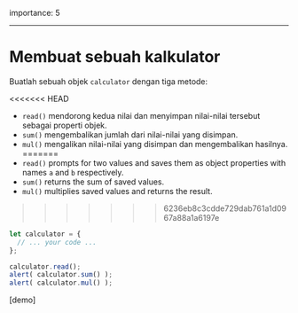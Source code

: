 importance: 5

---

# Membuat sebuah kalkulator

Buatlah sebuah objek `calculator` dengan tiga metode:

<<<<<<< HEAD
- `read()` mendorong kedua nilai dan menyimpan nilai-nilai tersebut sebagai properti objek.
- `sum()` mengembalikan jumlah dari nilai-nilai yang disimpan.
- `mul()` mengalikan nilai-nilai yang disimpan dan mengembalikan hasilnya.
=======
- `read()` prompts for two values and saves them as object properties with names `a` and `b` respectively.
- `sum()` returns the sum of saved values.
- `mul()` multiplies saved values and returns the result.
>>>>>>> 6236eb8c3cdde729dab761a1d0967a88a1a6197e

```js
let calculator = {
  // ... your code ...
};

calculator.read();
alert( calculator.sum() );
alert( calculator.mul() );
```

[demo]
